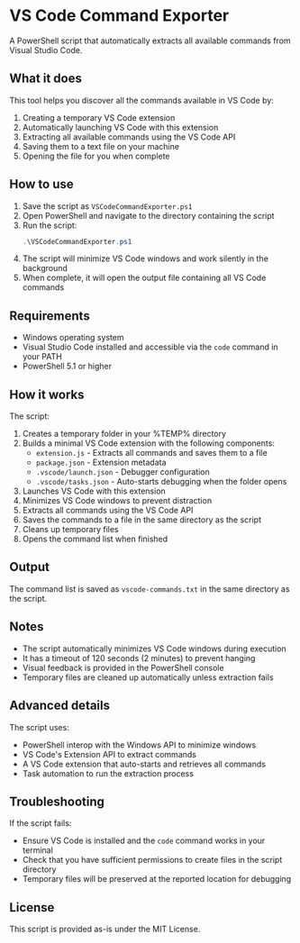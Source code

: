 # VS Code Command Exporter

A PowerShell script that automatically extracts all available commands from Visual Studio Code.

## What it does

This tool helps you discover all the commands available in VS Code by:
1. Creating a temporary VS Code extension
2. Automatically launching VS Code with this extension
3. Extracting all available commands using the VS Code API
4. Saving them to a text file on your machine
5. Opening the file for you when complete

## How to use

1. Save the script as `VSCodeCommandExporter.ps1`
2. Open PowerShell and navigate to the directory containing the script
3. Run the script:
   ```powershell
   .\VSCodeCommandExporter.ps1
   ```
4. The script will minimize VS Code windows and work silently in the background
5. When complete, it will open the output file containing all VS Code commands

## Requirements

- Windows operating system
- Visual Studio Code installed and accessible via the `code` command in your PATH
- PowerShell 5.1 or higher

## How it works

The script:

1. Creates a temporary folder in your %TEMP% directory
2. Builds a minimal VS Code extension with the following components:
   - `extension.js` - Extracts all commands and saves them to a file
   - `package.json` - Extension metadata
   - `.vscode/launch.json` - Debugger configuration
   - `.vscode/tasks.json` - Auto-starts debugging when the folder opens
3. Launches VS Code with this extension
4. Minimizes VS Code windows to prevent distraction
5. Extracts all commands using the VS Code API
6. Saves the commands to a file in the same directory as the script
7. Cleans up temporary files
8. Opens the command list when finished

## Output

The command list is saved as `vscode-commands.txt` in the same directory as the script.

## Notes

- The script automatically minimizes VS Code windows during execution
- It has a timeout of 120 seconds (2 minutes) to prevent hanging
- Visual feedback is provided in the PowerShell console
- Temporary files are cleaned up automatically unless extraction fails

## Advanced details

The script uses:
- PowerShell interop with the Windows API to minimize windows
- VS Code's Extension API to extract commands
- A VS Code extension that auto-starts and retrieves all commands
- Task automation to run the extraction process

## Troubleshooting

If the script fails:
- Ensure VS Code is installed and the `code` command works in your terminal
- Check that you have sufficient permissions to create files in the script directory
- Temporary files will be preserved at the reported location for debugging

## License

This script is provided as-is under the MIT License.
